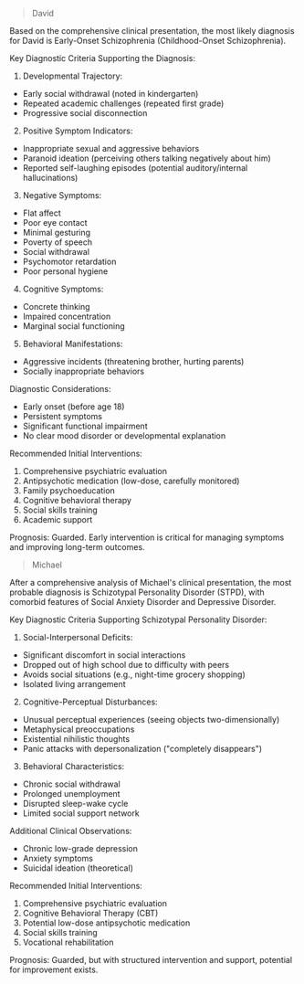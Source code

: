 >	David

Based on the comprehensive clinical presentation, the most likely diagnosis for David is Early-Onset Schizophrenia (Childhood-Onset Schizophrenia).

Key Diagnostic Criteria Supporting the Diagnosis:

1. Developmental Trajectory:
- Early social withdrawal (noted in kindergarten)
- Repeated academic challenges (repeated first grade)
- Progressive social disconnection

2. Positive Symptom Indicators:
- Inappropriate sexual and aggressive behaviors
- Paranoid ideation (perceiving others talking negatively about him)
- Reported self-laughing episodes (potential auditory/internal hallucinations)

3. Negative Symptoms:
- Flat affect
- Poor eye contact
- Minimal gesturing
- Poverty of speech
- Social withdrawal
- Psychomotor retardation
- Poor personal hygiene

4. Cognitive Symptoms:
- Concrete thinking
- Impaired concentration
- Marginal social functioning

5. Behavioral Manifestations:
- Aggressive incidents (threatening brother, hurting parents)
- Socially inappropriate behaviors

Diagnostic Considerations:
- Early onset (before age 18)
- Persistent symptoms
- Significant functional impairment
- No clear mood disorder or developmental explanation

Recommended Initial Interventions:
1. Comprehensive psychiatric evaluation
2. Antipsychotic medication (low-dose, carefully monitored)
3. Family psychoeducation
4. Cognitive behavioral therapy
5. Social skills training
6. Academic support

Prognosis: Guarded. Early intervention is critical for managing symptoms and improving long-term outcomes.

> Michael

After a comprehensive analysis of Michael's clinical presentation, the most probable diagnosis is Schizotypal Personality Disorder (STPD), with comorbid features of Social Anxiety Disorder and Depressive Disorder.

Key Diagnostic Criteria Supporting Schizotypal Personality Disorder:

1. Social-Interpersonal Deficits:
- Significant discomfort in social interactions
- Dropped out of high school due to difficulty with peers
- Avoids social situations (e.g., night-time grocery shopping)
- Isolated living arrangement

2. Cognitive-Perceptual Disturbances:
- Unusual perceptual experiences (seeing objects two-dimensionally)
- Metaphysical preoccupations
- Existential nihilistic thoughts
- Panic attacks with depersonalization ("completely disappears")

3. Behavioral Characteristics:
- Chronic social withdrawal
- Prolonged unemployment
- Disrupted sleep-wake cycle
- Limited social support network

Additional Clinical Observations:
- Chronic low-grade depression
- Anxiety symptoms
- Suicidal ideation (theoretical)

Recommended Initial Interventions:
1. Comprehensive psychiatric evaluation
2. Cognitive Behavioral Therapy (CBT)
3. Potential low-dose antipsychotic medication
4. Social skills training
5. Vocational rehabilitation

Prognosis: Guarded, but with structured intervention and support, potential for improvement exists.
